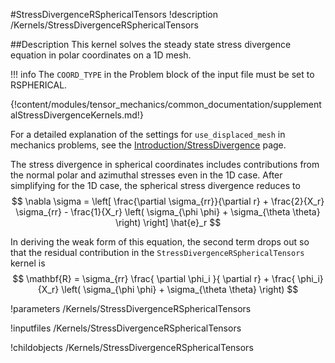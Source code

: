 #StressDivergenceRSphericalTensors
!description /Kernels/StressDivergenceRSphericalTensors


##Description
This kernel solves the steady state stress divergence equation in polar coordinates on a 1D mesh.

!!! info
    The `COORD_TYPE` in the Problem block of the input file must be set to RSPHERICAL.

{!content/modules/tensor_mechanics/common_documentation/supplementalStressDivergenceKernels.md!}

For a detailed explanation of the settings for `use_displaced_mesh` in mechanics problems, see the [Introduction/StressDivergence](/introduction/StressDivergence.md) page.

 The stress divergence in spherical coordinates includes contributions from the normal polar and azimuthal stresses even in the 1D case.  After simplifying for the 1D case, the spherical stress divergence reduces to
$$
\nabla \sigma  =  \left[ \frac{\partial \sigma_{rr}}{\partial r} + \frac{2}{X_r} \sigma_{rr} - \frac{1}{X_r} \left( \sigma_{\phi \phi} + \sigma_{\theta \theta} \right)  \right] \hat{e}_r
$$

In deriving the weak form of this equation, the second term drops out so that the residual contribution in the `StressDivergenceRSphericalTensors` kernel is
$$
\mathbf{R} = \sigma_{rr} \frac{ \partial \phi_i }{ \partial r} + \frac{ \phi_i}{X_r} \left( \sigma_{\phi \phi} + \sigma_{\theta \theta} \right)
$$

!parameters /Kernels/StressDivergenceRSphericalTensors

!inputfiles /Kernels/StressDivergenceRSphericalTensors

!childobjects /Kernels/StressDivergenceRSphericalTensors
